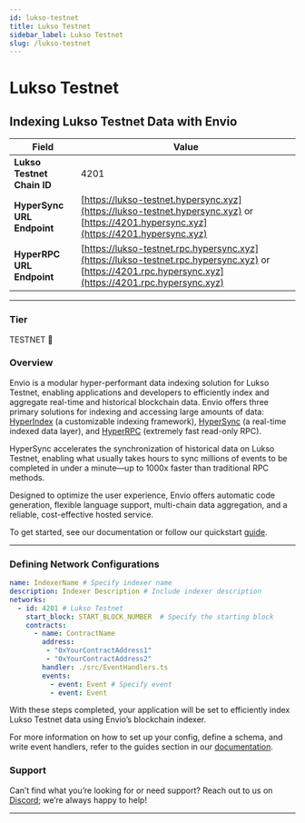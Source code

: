 ```yaml
---
id: lukso-testnet
title: Lukso Testnet
sidebar_label: Lukso Testnet
slug: /lukso-testnet
---
```


# Lukso Testnet

## Indexing Lukso Testnet Data with Envio

| **Field**                     | **Value**                                                                                          |
|-------------------------------|----------------------------------------------------------------------------------------------------|
| **Lukso Testnet Chain ID**     | 4201                                                                                            |
| **HyperSync URL Endpoint**    | [https://lukso-testnet.hypersync.xyz](https://lukso-testnet.hypersync.xyz) or [https://4201.hypersync.xyz](https://4201.hypersync.xyz) |
| **HyperRPC URL Endpoint**     | [https://lukso-testnet.rpc.hypersync.xyz](https://lukso-testnet.rpc.hypersync.xyz) or [https://4201.rpc.hypersync.xyz](https://4201.rpc.hypersync.xyz) |

---

### Tier

TESTNET 🎒

### Overview

Envio is a modular hyper-performant data indexing solution for Lukso Testnet, enabling applications and developers to efficiently index and aggregate real-time and historical blockchain data. Envio offers three primary solutions for indexing and accessing large amounts of data: [HyperIndex](/docs/HyperIndex/overview) (a customizable indexing framework), [HyperSync](/docs/HyperSync/overview) (a real-time indexed data layer), and [HyperRPC](/docs/HyperRPC/overview-hyperrpc) (extremely fast read-only RPC).

HyperSync accelerates the synchronization of historical data on Lukso Testnet, enabling what usually takes hours to sync millions of events to be completed in under a minute—up to 1000x faster than traditional RPC methods.

Designed to optimize the user experience, Envio offers automatic code generation, flexible language support, multi-chain data aggregation, and a reliable, cost-effective hosted service.

To get started, see our documentation or follow our quickstart [guide](/docs/HyperIndex/contract-import).

---

### Defining Network Configurations

```yaml
name: IndexerName # Specify indexer name
description: Indexer Description # Include indexer description
networks:
  - id: 4201 # Lukso Testnet  
    start_block: START_BLOCK_NUMBER  # Specify the starting block
    contracts:
      - name: ContractName
        address:
         - "0xYourContractAddress1"
         - "0xYourContractAddress2"
        handler: ./src/EventHandlers.ts
        events:
          - event: Event # Specify event
          - event: Event
```

With these steps completed, your application will be set to efficiently index Lukso Testnet data using Envio’s blockchain indexer.

For more information on how to set up your config, define a schema, and write event handlers, refer to the guides section in our [documentation](/docs/HyperIndex/configuration-file).

### Support

Can’t find what you’re looking for or need support? Reach out to us on [Discord](https://discord.com/invite/Q9qt8gZ2fX); we’re always happy to help!

---
